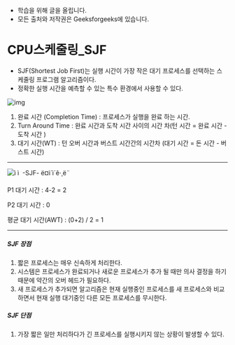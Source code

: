 - 학습을 위해 글을 올립니다.
- 모든 출처와 저작권은 Geeksforgeeks에 있습니다.

[^출처]: https://www.geeksforgeeks.org/



# CPU스케줄링_SJF

- SJF(Shortest Job First)는 실행 시간이 가장 작은 대기 프로세스를 선택하는 스케줄링 프로그램 알고리즘이다.
- 정확한 실행 시간을 예측할 수 있는 특수 환경에서 사용할 수 있다.

![img](https://cdncontribute.geeksforgeeks.org/wp-content/uploads/SJF1-1.png)

1. 완료 시간 (Completion Time) : 프로세스가 실행을 완료 하는 시간.
2. Turn Around Time : 완료 시간과 도착 시간 사이의 시간 차(턴 시간 = 완료 시간 - 도착 시간 )
3. 대기 시간(WT) : 턴 오버 시간과 버스트 시간간의 시간차 (대기 시간 = 돈 시간 - 버스트 시간)

---

![ì ì  -SJF- ë¤ì´ì´ê·¸ë¨](https://cdncontribute.geeksforgeeks.org/wp-content/uploads/Preemptive-SJF-Diagram.png)

P1 대기 시간 : 4-2 = 2

P2 대기 시간 : 0

평균 대기 시간(AWT) : (0+2) / 2 = 1

---

##### SJF 장점

1. 짧은 프로세스는 매우 신속하게 처리한다.
2. 시스템은 프로세스가 완료되거나 새로운 프로세스가 추가 될 때만 의사 결정을 하기 때문에 약간의 오버 헤드가 필요하다.
3. 새 프로세스가 추가되면 알고리즘은 현재 실행중인 프로세스를 새 프로세스와 비교하면서 현재 실행 대기중인 다른 모든 프로세스를 무시한다.

##### SJF 단점

1. 가장 짧은 일만 처리하다가 긴 프로세스를 실행시키지 않는 상황이 발생할 수 있다.